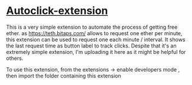 #  [Autoclick-extension](https://github.com/Obadah-H/Autoclick-extension) 

This is a very simple extension to automate the process of getting free ether. as https://teth.bitaps.com/ allows to request one ether per minute, this extension can be used to request one each minute / interval. It shows the last request time as button label to track clicks. Despite that it's an extremely simple extension, I'm uploading it here as it might be helpful for others.

To use this extension, from the extensions -> enable developers mode , then import the folder containing this extension